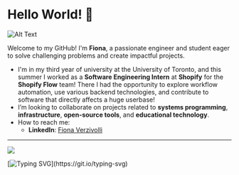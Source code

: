 # Hello World! 👋

![Alt Text](https://media.giphy.com/media/v1.Y2lkPTc5MGI3NjExeDFnYWY0YW56MGpjNXY2Mm8yZHo1N3R1eW5xN2U4NmN5eHR1OXE4ZCZlcD12MV9naWZzX3NlYXJjaCZjdD1n/FZ7QqHoznY49i/giphy.gif)

Welcome to my GitHub! I'm **Fiona**, a passionate engineer and student eager to solve challenging problems and create impactful projects.
- I'm in my third year of university at the University of Toronto, and this summer I worked as a **Software Engineering Intern** at **Shopify** for the **Shopify Flow** team! There I had the opportunity to explore workflow automation, use various backend technologies, and contribute to software that directly affects a huge userbase!
- I’m looking to collaborate on projects related to **systems programming**, **infrastructure**, **open-source tools**, and **educational technology**.  
- How to reach me:  
  - **LinkedIn**: [Fiona Verzivolli](https://www.linkedin.com/in/fiona-verzivolli)  
---
![](https://komarev.com/ghpvc/?username=FionaVerzivolli)


[![Typing SVG](https://readme-typing-svg.herokuapp.com?lines=Hi,+I'm+Fiona+!;I'm+a+Developer!;I+love+coding+and+learning!)](https://git.io/typing-svg)

